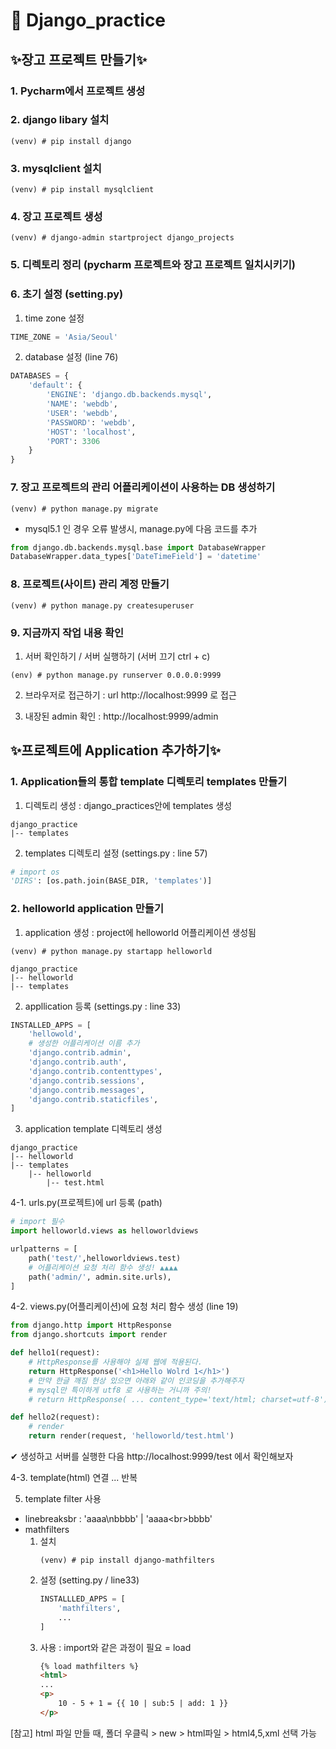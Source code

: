 # 📌 Django_practice

## ✨장고 프로젝트 만들기✨

### 1. Pycharm에서 프로젝트 생성
### 2. django libary 설치
```shell
(venv) # pip install django
```
### 3. mysqlclient 설치
```shell
(venv) # pip install mysqlclient
```
### 4. 장고 프로젝트 생성
```shell
(venv) # django-admin startproject django_projects
```
### 5. 디렉토리 정리 (pycharm 프로젝트와 장고 프로젝트 일치시키기)
### 6. 초기 설정 (setting.py) 
1) time zone 설정
```python
TIME_ZONE = 'Asia/Seoul'
```
2) database 설정 (line 76)
```python
DATABASES = {
    'default': {
        'ENGINE': 'django.db.backends.mysql',
        'NAME': 'webdb',
        'USER': 'webdb',
        'PASSWORD': 'webdb',
        'HOST': 'localhost',
        'PORT': 3306
    }
}
```
### 7. 장고 프로젝트의 관리 어플리케이션이 사용하는 DB 생성하기
```shell
(venv) # python manage.py migrate 
```
* mysql5.1 인 경우 오류 발생시, manage.py에 다음 코드를 추가
```python
from django.db.backends.mysql.base import DatabaseWrapper 
DatabaseWrapper.data_types['DateTimeField'] = 'datetime'
```
### 8. 프로젝트(사이트) 관리 계정 만들기
```shell
(venv) # python manage.py createsuperuser
```
### 9. 지금까지 작업 내용 확인
1) 서버 확인하기 / 서버 실행하기 (서버 끄기 ctrl + c)
```shell 
(env) # python manage.py runserver 0.0.0.0:9999 
```
2) 브라우저로 접근하기 : 
url http://localhost:9999  로 접근

3) 내장된 admin 확인 : http://localhost:9999/admin


## ✨프로젝트에 Application 추가하기✨

### 1. Application들의 통합 template 디렉토리 templates 만들기
1) 디렉토리 생성 : django_practices안에 templates 생성
```text
django_practice
|-- templates
```
2) templates 디렉토리 설정 (settings.py : line 57)
```python
# import os 
'DIRS': [os.path.join(BASE_DIR, 'templates')]
```
### 2. helloworld application 만들기
1) application 생성 : project에 helloworld 어플리케이션 생성됨
```shell
(venv) # python manage.py startapp helloworld
```
```text
django_practice
|-- helloworld
|-- templates
```
2) appllication 등록 (settings.py : line 33)
```python
INSTALLED_APPS = [
    'hellowold',
    # 생성한 어플리케이션 이름 추가
    'django.contrib.admin',
    'django.contrib.auth',
    'django.contrib.contenttypes',
    'django.contrib.sessions',
    'django.contrib.messages',
    'django.contrib.staticfiles',
]
```
3) application template 디렉토리 생성
```text
django_practice
|-- helloworld
|-- templates
    |-- helloworld
        |-- test.html
```
4-1. urls.py(프로젝트)에 url 등록 (path)
```python
# import 필수
import helloworld.views as helloworldviews

urlpatterns = [
    path('test/',helloworldviews.test)
    # 어플리케이션 요청 처리 함수 생성! ▲▲▲▲
    path('admin/', admin.site.urls),
]
```

4-2. views.py(어플리케이션)에 요청 처리 함수 생성 (line 19)
```python
from django.http import HttpResponse
from django.shortcuts import render

def hello1(request):
    # HttpResponse를 사용해야 실제 웹에 적용된다.
    return HttpResponse('<h1>Hello Wolrd 1</h1>')
    # 만약 한글 깨짐 현상 있으면 아래와 같이 인코딩을 추가해주자
    # mysql만 특이하게 utf8 로 사용하는 거니까 주의!
    # return HttpResponse( ... content_type='text/html; charset=utf-8')

def hello2(request):
    # render
    return render(request, 'helloworld/test.html') 
```
✔ 생성하고 서버를 실행한 다음 http://localhost:9999/test 에서 확인해보자

4-3. template(html) 연결
... 반복

5) template filter 사용
- linebreaksbr      : 'aaaa\nbbbb'    |    'aaaa&lt;br>bbbb'
- mathfilters
  1. 설치
        ```shell
        (venv) # pip install django-mathfilters
        ```
  2. 설정 (setting.py / line33)
        ```python
        INSTALLLED_APPS = [            
            'mathfilters',
            ...
        ]
        ```
  3. 사용 : import와 같은 과정이 필요 = load
        ```html
        {% load mathfilters %}
        <html>
        ...
        <p>
            10 - 5 + 1 = {{ 10 | sub:5 | add: 1 }}
        </p>  
        ```



[참고] html 파일 만들 때, 폴더 우클릭 > new > html파일 > html4,5,xml 선택 가능










